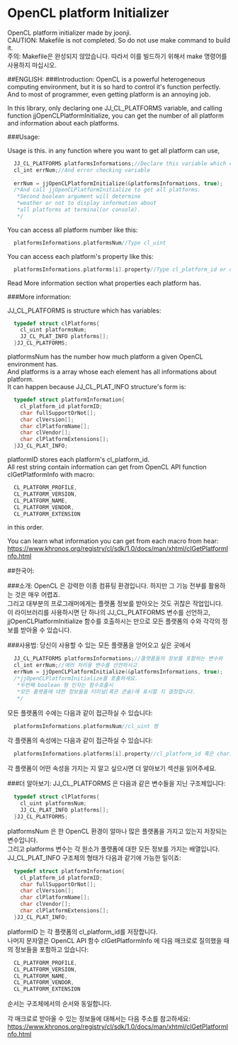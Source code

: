 # OpenCL platform Initializer
OpenCL platform initializer made by joonji.<br />
CAUTION: Makefile is not completed. So do not use make command to build it.<br />
주의: Makefile은 완성되지 않았습니다. 따라서 이를 빌드하기 위해서 make 명령어를 사용하지 마십시오.<br />

##ENGLISH:
###Introduction:
  OpenCL is a powerful heterogeneous computing environment, but it is so hard to control it's function perfectly.
  And to most of programmer, even getting platform is an annoying job.
  
  In this library, only declaring one JJ_CL_PLATFORMS variable, and calling function jjOpenCLPlatformInitialize,
  you can get the number of all platform and information about each platforms.

###Usage:
  
  Usage is this. in any function where you want to get all platform can use,
  
```c
  JJ_CL_PLATFORMS platformsInformations;//Declare this variable which contains platforms' information
  cl_int errNum;//And error checking variable
  
  errNum = jjOpenCLPlatformInitialize(&platformsInformations, true);
  /*And call jjOpenCLPlatformInitialize to get all platforms.
   *Second boolean argument will determine
   *weather or not to display information about
   *all platforms at terminal(or console).
   */
```
  
  You can access all platform number like this:
```c
  platformsInformations.platformsNum//Type cl_uint
```
  You can access each platform's property like this:
```c
  platformsInformations.platforms[i].property//Type cl_platform_id or char[]
```  
  Read More information section what properties each platform has.
  
###More information:
  
  JJ_CL_PLATFORMS is structure which has variables:
```c
  typedef struct clPlatforms{
  	cl_uint platformsNum;
  	JJ_CL_PLAT_INFO platforms[];
  }JJ_CL_PLATFORMS;
```
  platformsNum has the number how much platform a given OpenCL environment has.<br />
  And platforms is a array whose each element has all informations about platform.<br />
  It can happen because JJ_CL_PLAT_INFO structure's form is:
```c
  typedef struct platformInformation{
  	cl_platform_id platformID;
  	char fullSupportOrNot[];
  	char clVersion[];
  	char clPlatformName[];
  	char clVendor[];
  	char clPlatformExtensions[];
  }JJ_CL_PLAT_INFO;
```
  platformID stores each platform's cl_platform_id.<br />
  All rest string contain information can get from OpenCL API function clGetPlatformInfo with macro:
```c
  CL_PLATFORM_PROFILE,
  CL_PLATFORM_VERSION,
  CL_PLATFORM_NAME,
  CL_PLATFORM_VENDOR,
  CL_PLATFORM_EXTENSION
```
  in this order.
  
  You can learn what information you can get from each macro from hear: https://www.khronos.org/registry/cl/sdk/1.0/docs/man/xhtml/clGetPlatformInfo.html
  


##한국어:

###소개:
  OpenCL 은 강력한 이종 컴퓨팅 환경입니다. 하지만 그 기능 전부를 활용하는 것은 매우 어렵죠.<br />
  그리고 대부분의 프로그래머에게는 플랫폼 정보를 받아오는 것도 귀찮은 작업입니다.<br />
  이 라이브러리를 사용하시면 단 하나의 JJ_CL_PLATFORMS 변수를 선언하고, jjOpenCLPlatformInitialize 함수를 호출하시는 만으로 모든 플랫폼의 수와 각각의 정보를 받아올 수 있습니다.
  
###사용법:
  당신이 사용할 수 있는 모든 플랫폼을 얻어오고 싶은 곳에서
```c
  JJ_CL_PLATFORMS platformsInformations;//플랫폼들의 정보를 포함하는 변수와
  cl_int errNum;//에러 처리용 변수를 선언하시고
  errNum = jjOpenCLPlatformInitialize(&platformsInformations, true);
  /*jjOpenCLPlatformInitialize를 호출하세요.
   *두번째 boolean 형 인자는 함수호출시
   *모든 플랫폼에 대한 정보들을 터미널(혹은 콘솔)에 표시할 지 결정합니다.
   */
```
  모든 플랫폼의 수에는 다음과 같이 접근하실 수 있습니다:
```c
  platformsInformations.platformsNum//cl_uint 형
```
  각 플랫폼의 속성에는 다음과 같이 접근하실 수 있습니다:
```c
  platformsInformations.platforms[i].property//cl_platform_id 혹은 char[] 형
```
각 플랫폼이 어떤 속성을 가지는 지 알고 싶으시면 더 알아보기 섹션을 읽어주세요.

###더 알아보기:
  JJ_CL_PLATFORMS 은 다음과 같은 변수들을 지닌 구조체입니다:
```c  
  typedef struct clPlatforms{
  	cl_uint platformsNum;
  	JJ_CL_PLAT_INFO platforms[];
  }JJ_CL_PLATFORMS;
```
  platformsNum 은 한 OpenCL 환경이 얼마나 많은 플랫폼을 가지고 있는지 저장되는 변수입니다.<br />
  그리고 platforms 변수는 각 원소가 플랫폼에 대한 모든 정보를 가지는 배열입니다.<br />
  JJ_CL_PLAT_INFO 구조체의 형태가 다음과 같기에 가능한 일이죠:<br />
```c
  typedef struct platformInformation{
  	cl_platform_id platformID;
  	char fullSupportOrNot[];
  	char clVersion[];
  	char clPlatformName[];
  	char clVendor[];
  	char clPlatformExtensions[];
  }JJ_CL_PLAT_INFO;
```
  platformID 는 각 플랫폼의 cl_platform_id를 저장합니다.<br />
  나머지 문자열은 OpenCL API 함수 clGetPlatformInfo 에 다음 매크로로 질의했을 때의 정보들을 포함하고 있습니다:
```c
  CL_PLATFORM_PROFILE,
  CL_PLATFORM_VERSION,
  CL_PLATFORM_NAME,
  CL_PLATFORM_VENDOR,
  CL_PLATFORM_EXTENSION
```
  순서는 구조체에서의 순서와 동일합니다.
  
  각 매크로로 받아올 수 있는 정보들에 대해서는 다음 주소를 참고하세요: https://www.khronos.org/registry/cl/sdk/1.0/docs/man/xhtml/clGetPlatformInfo.html

